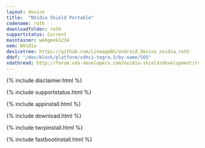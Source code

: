 ```yaml
---
layout: device
title:  "NVidia Shield Portable"
codename: roth
downloadfolder: roth
supportstatus: Current
maintainer: webgeek1234
oem: NVidia
devicetree: https://github.com/LineageOS/android_device_nvidia_roth
ddof: "/dev/block/platform/sdhci-tegra.3/by-name/SOS"
xdathread: http://forum.xda-developers.com/nvidia-shield/development/recovery-twrp-shield-portable-t3390017
---
```


{% include disclaimer.html %}

{% include supportstatus.html %}

{% include appinstall.html %}

{% include download.html %}

{% include twrpinstall.html %}

{% include fastbootinstall.html %}
